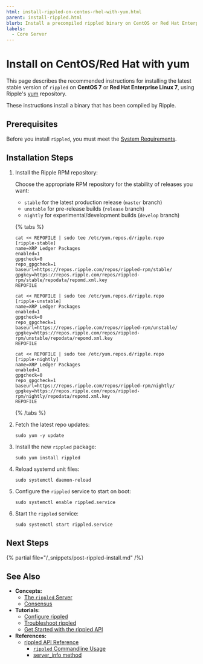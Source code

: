 ```yaml
---
html: install-rippled-on-centos-rhel-with-yum.html
parent: install-rippled.html
blurb: Install a precompiled rippled binary on CentOS or Red Hat Enterprise Linux.
labels:
  - Core Server
---
```

# Install on CentOS/Red Hat with yum

This page describes the recommended instructions for installing the latest stable version of `rippled` on **CentOS 7** or **Red Hat Enterprise Linux 7**, using Ripple's [yum](https://en.wikipedia.org/wiki/Yellowdog_Updater,_Modified) repository.

These instructions install a binary that has been compiled by Ripple.


## Prerequisites

Before you install `rippled`, you must meet the [System Requirements](system-requirements.md).


## Installation Steps

1. Install the Ripple RPM repository:

    Choose the appropriate RPM repository for the stability of releases you want:

    - `stable` for the latest production release (`master` branch)
    - `unstable` for pre-release builds (`release` branch)
    - `nightly` for experimental/development builds (`develop` branch)

    {% tabs %}

    ```{% label="Stable" %}
    cat << REPOFILE | sudo tee /etc/yum.repos.d/ripple.repo
    [ripple-stable]
    name=XRP Ledger Packages
    enabled=1
    gpgcheck=0
    repo_gpgcheck=1
    baseurl=https://repos.ripple.com/repos/rippled-rpm/stable/
    gpgkey=https://repos.ripple.com/repos/rippled-rpm/stable/repodata/repomd.xml.key
    REPOFILE
    ```

    ```{% label="Pre-release" %}
    cat << REPOFILE | sudo tee /etc/yum.repos.d/ripple.repo
    [ripple-unstable]
    name=XRP Ledger Packages
    enabled=1
    gpgcheck=0
    repo_gpgcheck=1
    baseurl=https://repos.ripple.com/repos/rippled-rpm/unstable/
    gpgkey=https://repos.ripple.com/repos/rippled-rpm/unstable/repodata/repomd.xml.key
    REPOFILE
    ```

    ```{% label="Development" %}
    cat << REPOFILE | sudo tee /etc/yum.repos.d/ripple.repo
    [ripple-nightly]
    name=XRP Ledger Packages
    enabled=1
    gpgcheck=0
    repo_gpgcheck=1
    baseurl=https://repos.ripple.com/repos/rippled-rpm/nightly/
    gpgkey=https://repos.ripple.com/repos/rippled-rpm/nightly/repodata/repomd.xml.key
    REPOFILE
    ```

    {% /tabs %}

2. Fetch the latest repo updates:

    ```
    sudo yum -y update
    ```

3. Install the new `rippled` package:

    ```
    sudo yum install rippled
    ```

4. Reload systemd unit files:

    ```
    sudo systemctl daemon-reload
    ```

5. Configure the `rippled` service to start on boot:

    ```
    sudo systemctl enable rippled.service
    ```

6. Start the `rippled` service:

    ```
    sudo systemctl start rippled.service
    ```


## Next Steps

{% partial file="/_snippets/post-rippled-install.md" /%}


## See Also

- **Concepts:**
    - [The `rippled` Server](xrpl-servers.html)
    - [Consensus](../../concepts/consensus-protocol/index.md)
- **Tutorials:**
    - [Configure rippled](../configuration/index.md)
    - [Troubleshoot rippled](../troubleshooting/index.md)
    - [Get Started with the rippled API](../../tutorials/get-started/get-started-using-http-websocket-apis.md)
- **References:**
    - [rippled API Reference](../../references/http-websocket-apis/index.md)
        - [`rippled` Commandline Usage](../commandline-usage.md)
        - [server_info method](../../references/http-websocket-apis/public-api-methods/server-info-methods/server_info.md)

